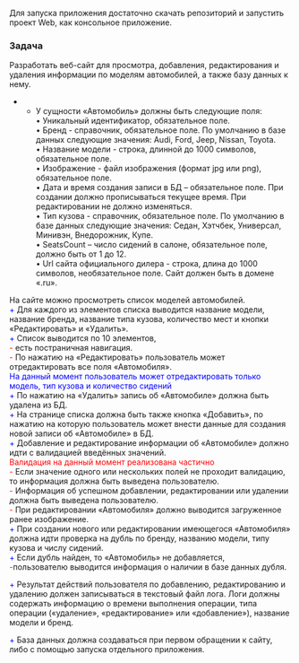 ﻿Для запуска приложения достаточно скачать репозиторий и запустить проект Web, как консольное приложение.

### Задача
Разработать веб-сайт для просмотра, добавления, редактирования и удаления информации по моделям автомобилей, а также базу данных к нему.  
+ + У сущности «Автомобиль» должны быть следующие поля:  
•	Уникальный идентификатор, обязательное поле.  
•	Бренд - справочник, обязательное поле. По умолчанию в базе данных следующие значения: Audi, Ford, Jeep, Nissan, Toyota.  
•	Название модели - строка, длинной до 1000 символов, обязательное поле.  
•	Изображение - файл изображения (формат jpg или png), обязательное поле.  
•	Дата и время создания записи в БД – обязательное поле. При создании должно прописываться текущее время. При редактировании не должно изменяться.   
•	Тип кузова - справочник, обязательное поле. По умолчанию в базе данных следующие значения: Седан, Хэтчбек, Универсал, Минивэн, Внедорожник, Купе.  
•	SeatsCount – число сидений в салоне, обязательное поле, должно быть от 1 до 12.  
•	Url сайта официального дилера - строка, длина до 1000 символов, необязательное поле. Сайт должен быть в домене «.ru».   

На сайте можно просмотреть список моделей автомобилей.   
<span style="color:blue">+</span> Для каждого из элементов списка выводится название модели, название бренда, название типа кузова, количество мест и кнопки «Редактировать» и «Удалить».   
<span style="color:blue">+</span> Список выводится по 10 элементов,  
<span style="color:red">-</span> есть постраничная навигация.  
<span style="color:red">-</span> По нажатию на «Редактировать» пользователь может отредактировать все поля «Автомобиля».   
<span style="color:blue">На данный момент пользователь может отредактировать только модель, тип кузова и количество сидений</span>  
<span style="color:blue">+</span> По нажатию на «Удалить» запись об «Автомобиле» должна быть удалена из БД.  
<span style="color:blue">+</span> На странице списка должна быть также кнопка «Добавить», по нажатию на которую пользователь может внести данные для создания новой записи об «Автомобиле» в БД.  
<span style="color:blue">+</span> Добавление и редактирование информации об «Автомобиле» должно идти с валидацией введённых значений.   
<span style="color:red"> Валидация на данный момент реализована частично</span>  
<span style="color:red">-</span> Если значение одного или нескольких полей не проходит валидацию, то информация должна быть выведена пользователю.  
<span style="color:red">-</span> Информация об успешном добавлении, редактировании или удалении должна быть выведена пользователю.  
<span style="color:red">-</span> При редактировании «Автомобиля» должно выводится загруженное ранее изображение.  
<span style="color:blue">+</span> При создании нового или редактировании имеющегося «Автомобиля» должна идти проверка на дубль по бренду, названию модели, типу кузова и числу сидений.   
<span style="color:blue">+</span> Если дубль найден, то «Автомобиль» не добавляется,  
<span style="color:red">-</span>пользователю выводится информация о наличии в базе данных дубля.  

<span style="color:blue">+</span> Результат действий пользователя по добавлению, редактированию и удалению должен записываться в текстовый файл лога. Логи должны содержать информацию о времени выполнения операции, типа операции («удаление», «редактирование» или «добавление»), название модели и бренд.  

<span style="color:blue">+</span> База данных должна создаваться при первом обращении к сайту, либо с помощью запуска отдельного приложения.   

